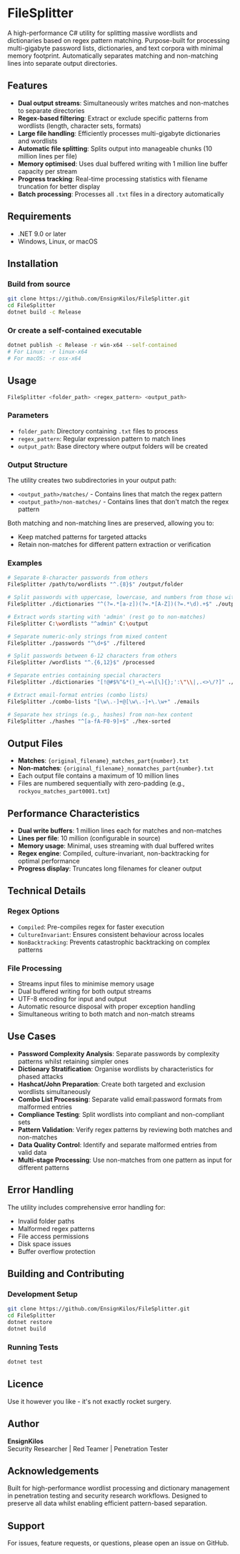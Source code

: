 # FileSplitter

A high-performance C# utility for splitting massive wordlists and dictionaries based on regex pattern matching. Purpose-built for processing multi-gigabyte password lists, dictionaries, and text corpora with minimal memory footprint. Automatically separates matching and non-matching lines into separate output directories.

## Features

- **Dual output streams**: Simultaneously writes matches and non-matches to separate directories
- **Regex-based filtering**: Extract or exclude specific patterns from wordlists (length, character sets, formats)
- **Large file handling**: Efficiently processes multi-gigabyte dictionaries and wordlists
- **Automatic file splitting**: Splits output into manageable chunks (10 million lines per file)
- **Memory optimised**: Uses dual buffered writing with 1 million line buffer capacity per stream
- **Progress tracking**: Real-time processing statistics with filename truncation for better display
- **Batch processing**: Processes all `.txt` files in a directory automatically

## Requirements

- .NET 9.0 or later
- Windows, Linux, or macOS

## Installation

### Build from source
```bash
git clone https://github.com/EnsignKilos/FileSplitter.git
cd FileSplitter
dotnet build -c Release
```

### Or create a self-contained executable
```bash
dotnet publish -c Release -r win-x64 --self-contained
# For Linux: -r linux-x64
# For macOS: -r osx-x64
```

## Usage

```bash
FileSplitter <folder_path> <regex_pattern> <output_path>
```

### Parameters

- `folder_path`: Directory containing `.txt` files to process
- `regex_pattern`: Regular expression pattern to match lines
- `output_path`: Base directory where output folders will be created

### Output Structure

The utility creates two subdirectories in your output path:
- `<output_path>/matches/` - Contains lines that match the regex pattern
- `<output_path>/non-matches/` - Contains lines that don't match the regex pattern

Both matching and non-matching lines are preserved, allowing you to:
- Keep matched patterns for targeted attacks
- Retain non-matches for different pattern extraction or verification

### Examples

```bash
# Separate 8-character passwords from others
FileSplitter /path/to/wordlists "^.{8}$" /output/folder

# Split passwords with uppercase, lowercase, and numbers from those without
FileSplitter ./dictionaries "^(?=.*[a-z])(?=.*[A-Z])(?=.*\d).+$" ./output

# Extract words starting with 'admin' (rest go to non-matches)
FileSplitter C:\wordlists "^admin" C:\output

# Separate numeric-only strings from mixed content
FileSplitter ./passwords "^\d+$" ./filtered

# Split passwords between 6-12 characters from others
FileSplitter /wordlists "^.{6,12}$" /processed

# Separate entries containing special characters
FileSplitter ./dictionaries "[!@#$%^&*()_+\-=\[\]{};':\"\\|,.<>\/?]" ./sorted

# Extract email-format entries (combo lists)
FileSplitter ./combo-lists "[\w\.-]+@[\w\.-]+\.\w+" ./emails

# Separate hex strings (e.g., hashes) from non-hex content
FileSplitter ./hashes "^[a-fA-F0-9]+$" ./hex-sorted
```

## Output Files

- **Matches**: `{original_filename}_matches_part{number}.txt`
- **Non-matches**: `{original_filename}_nonmatches_part{number}.txt`
- Each output file contains a maximum of 10 million lines
- Files are numbered sequentially with zero-padding (e.g., `rockyou_matches_part0001.txt`)

## Performance Characteristics

- **Dual write buffers**: 1 million lines each for matches and non-matches
- **Lines per file**: 10 million (configurable in source)
- **Memory usage**: Minimal, uses streaming with dual buffered writes
- **Regex engine**: Compiled, culture-invariant, non-backtracking for optimal performance
- **Progress display**: Truncates long filenames for cleaner output

## Technical Details

### Regex Options
- `Compiled`: Pre-compiles regex for faster execution
- `CultureInvariant`: Ensures consistent behaviour across locales
- `NonBacktracking`: Prevents catastrophic backtracking on complex patterns

### File Processing
- Streams input files to minimise memory usage
- Dual buffered writing for both output streams
- UTF-8 encoding for input and output
- Automatic resource disposal with proper exception handling
- Simultaneous writing to both match and non-match streams

## Use Cases

- **Password Complexity Analysis**: Separate passwords by complexity patterns whilst retaining simpler ones
- **Dictionary Stratification**: Organise wordlists by characteristics for phased attacks
- **Hashcat/John Preparation**: Create both targeted and exclusion wordlists simultaneously
- **Combo List Processing**: Separate valid email:password formats from malformed entries
- **Compliance Testing**: Split wordlists into compliant and non-compliant sets
- **Pattern Validation**: Verify regex patterns by reviewing both matches and non-matches
- **Data Quality Control**: Identify and separate malformed entries from valid data
- **Multi-stage Processing**: Use non-matches from one pattern as input for different patterns

## Error Handling

The utility includes comprehensive error handling for:
- Invalid folder paths
- Malformed regex patterns
- File access permissions
- Disk space issues
- Buffer overflow protection

## Building and Contributing

### Development Setup
```bash
git clone https://github.com/EnsignKilos/FileSplitter.git
cd FileSplitter
dotnet restore
dotnet build
```

### Running Tests
```bash
dotnet test
```

## Licence

Use it however you like - it's not exactly rocket surgery.

## Author

**EnsignKilos**  
Security Researcher | Red Teamer | Penetration Tester

## Acknowledgements

Built for high-performance wordlist processing and dictionary management in penetration testing and security research workflows. Designed to preserve all data whilst enabling efficient pattern-based separation.

## Support

For issues, feature requests, or questions, please open an issue on GitHub.